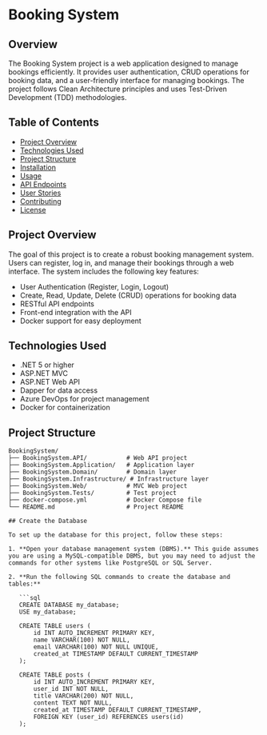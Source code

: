 # Booking System

## Overview

The Booking System project is a web application designed to manage bookings efficiently. It provides user authentication, CRUD operations for booking data, and a user-friendly interface for managing bookings. The project follows Clean Architecture principles and uses Test-Driven Development (TDD) methodologies.

## Table of Contents

- [Project Overview](#project-overview)
- [Technologies Used](#technologies-used)
- [Project Structure](#project-structure)
- [Installation](#installation)
- [Usage](#usage)
- [API Endpoints](#api-endpoints)
- [User Stories](#user-stories)
- [Contributing](#contributing)
- [License](#license)

## Project Overview

The goal of this project is to create a robust booking management system. Users can register, log in, and manage their bookings through a web interface. The system includes the following key features:

- User Authentication (Register, Login, Logout)
- Create, Read, Update, Delete (CRUD) operations for booking data
- RESTful API endpoints
- Front-end integration with the API
- Docker support for easy deployment

## Technologies Used

- .NET 5 or higher
- ASP.NET MVC
- ASP.NET Web API
- Dapper for data access
- Azure DevOps for project management
- Docker for containerization

## Project Structure

```plaintext
BookingSystem/
├── BookingSystem.API/           # Web API project
├── BookingSystem.Application/   # Application layer
├── BookingSystem.Domain/        # Domain layer
├── BookingSystem.Infrastructure/ # Infrastructure layer
├── BookingSystem.Web/           # MVC Web project
├── BookingSystem.Tests/         # Test project
├── docker-compose.yml           # Docker Compose file
└── README.md                    # Project README

## Create the Database

To set up the database for this project, follow these steps:

1. **Open your database management system (DBMS).** This guide assumes you are using a MySQL-compatible DBMS, but you may need to adjust the commands for other systems like PostgreSQL or SQL Server.

2. **Run the following SQL commands to create the database and tables:**

   ```sql
   CREATE DATABASE my_database;
   USE my_database;

   CREATE TABLE users (
       id INT AUTO_INCREMENT PRIMARY KEY,
       name VARCHAR(100) NOT NULL,
       email VARCHAR(100) NOT NULL UNIQUE,
       created_at TIMESTAMP DEFAULT CURRENT_TIMESTAMP
   );

   CREATE TABLE posts (
       id INT AUTO_INCREMENT PRIMARY KEY,
       user_id INT NOT NULL,
       title VARCHAR(200) NOT NULL,
       content TEXT NOT NULL,
       created_at TIMESTAMP DEFAULT CURRENT_TIMESTAMP,
       FOREIGN KEY (user_id) REFERENCES users(id)
   );

